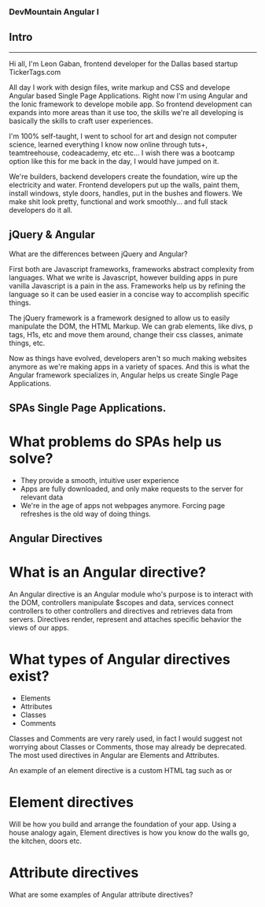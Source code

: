 ### DevMountain Angular I

## Intro
--------------------------------------------------------------------------------
Hi all, I'm Leon Gaban, frontend developer for the Dallas based startup TickerTags.com

All day I work with design files, write markup and CSS and develope Angular based Single Page Applications. Right now I'm using Angular and the Ionic framework to develope mobile app. So frontend development can expands into more areas than it use too, the skills we're all developing is basically the skills to craft user experiences.

I'm 100% self-taught, I went to school for art and design not computer science, learned everything I know now online through tuts+, teamtreehouse, codeacademy, etc etc... I wish there was a bootcamp option like this for me back in the day, I would have jumped on it.

We're builders, backend developers create the foundation, wire up the electricity and water. Frontend developers put up the walls, paint them, install windows, style doors, handles, put in the bushes and flowers. We make shit look pretty, functional and work smoothly... and full stack developers do it all.

## jQuery & Angular

What are the differences between jQuery and Angular?

First both are Javascript frameworks, frameworks abstract complexity from languages. What we write is Javascript, however building apps in pure vanilla Javascript is a pain in the ass. Frameworks help us by refining the language so it can be used easier in a concise way to accomplish specific things.

The jQuery framework is a framework designed to allow us to easily manipulate the DOM, the HTML Markup. We can grab elements, like divs, p tags, H1s, etc and move them around, change their css classes, animate things, etc.

Now as things have evolved, developers aren't so much making websites anymore as we're making apps in a variety of spaces. And this is what the Angular framework specializes in, Angular helps us create Single Page Applications.

## SPAs Single Page Applications.

# What problems do SPAs help us solve?
  - They provide a smooth, intuitive user experience
  - Apps are fully downloaded, and only make requests to the server for relevant data
  - We're in the age of apps not webpages anymore. Forcing page refreshes is the old way of doing things.

## Angular Directives

# What is an Angular directive?

An Angular directive is an Angular module who's purpose is to interact with the DOM, controllers manipulate $scopes and data, services connect controllers to other controllers and directives and retrieves data from servers. Directives render, represent and attaches specific behavior the views of our apps.

# What types of Angular directives exist?
  - Elements
  - Attributes
  - Classes
  - Comments

Classes and Comments are very rarely used, in fact I would suggest not worrying about Classes or Comments, those may already be deprecated. The most used directives in Angular are Elements and Attributes.

An example of an element directive is a custom HTML tag such as <tags-panel></tags-panel> or <overlay></overlay>

# Element directives
Will be how you build and arrange the foundation of your app. Using a house analogy again, Element directives is how you know do the walls go, the kitchen, doors etc.

# Attribute directives
What are some examples of Angular attribute directives?







